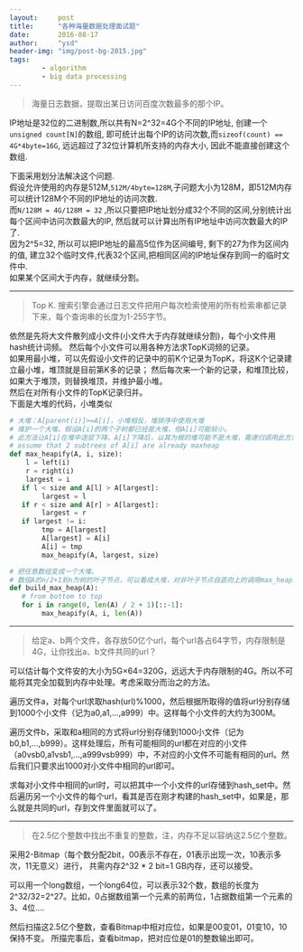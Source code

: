 ```yaml
---
layout:     post
title:      "各种海量数据处理面试题"
date:       2016-08-17
author:     "ysd"
header-img: "img/post-bg-2015.jpg"
tags:      
        - algorithm
        - big data processing
---
```


>海量日志数据，提取出某日访问百度次数最多的那个IP。

IP地址是32位的二进制数,所以共有N=2^32=4G个不同的IP地址, 创建一个`unsigned count[N]`的数组,
即可统计出每个IP的访问次数,而`sizeof(count) == 4G*4byte=16G`, 远远超过了32位计算机所支持的内存大小,
因此不能直接创建这个数组.
                        
下面采用划分法解决这个问题.                           
假设允许使用的内存是512M,`512M/4byte=128M`,子问题大小为128M，即512M内存可以统计128M个不同的IP地址的访问次数.                                
而`N/128M = 4G/128M = 32` ,所以只要把IP地址划分成32个不同的区间,分别统计出每个区间中访问次数最大的IP, 
然后就可以计算出所有IP地址中访问次数最大的IP了.                         
因为2^5=32, 所以可以把IP地址的最高5位作为区间编号, 剩下的27为作为区间内的值,
建立32个临时文件,代表32个区间,把相同区间的IP地址保存到同一的临时文件中.       
如果某个区间大于内存，就继续分割。

------------------------------------------------------------------

>Top K. 搜索引擎会通过日志文件把用户每次检索使用的所有检索串都记录下来，每个查询串的长度为1-255字节。

依然是先将大文件散列成小文件(小文件大于内存就继续分割)，每个小文件用hash统计词频。
然后每个小文件可以用各种方法求TopK词频的记录。        
如果用最小堆，可以先假设小文件的记录中的前K个记录为TopK，将这K个记录建立最小堆，堆顶就是目前第K多的记录；
然后每次来一个新的记录，和堆顶比较，如果大于堆顶，则替换堆顶，并维护最小堆。                  
然后在对所有小文件的TopK记录归并。                 
下面是大堆的代码，小堆类似

```python
# 大堆：A[parent(i)]>=A[i]，小堆相反，堆排序中使用大堆
# 维护一个大堆。假设A[i]的两个子树都已经是大堆，但A[i]可能较小。
# 此方法让A[i]在堆中逐层下降。A[i]下降后，以其为根的堆可能不是大堆，需递归调用此方法，复杂度lgn.
# assume that 2 subtrees of A[i] are already maxheap
def max_heapify(A, i, size):
    l = left(i)
    r = right(i)
    largest = i
   if l < size and A[l] > A[largest]:
        largest = l
   if r < size and A[r] > A[largest]:
        largest = r
   if largest != i:
        tmp = A[largest]
        A[largest] = A[i]
        A[i] = tmp
        max_heapify(A, largest, size)

# 把任意数组变成一个大堆。
# 数组A的n/2+1到n为树的叶子节点，可以看成大堆，对非叶子节点自底向上的调用max_heapify()。线性时间
def build_max_heap(A):
   # from bottom to top
   for i in range(0, len(A) / 2 + 1)[::-1]:
        max_heapify(A, i, len(A))
```

------------------------------------------------------------------

>给定a、b两个文件，各存放50亿个url，每个url各占64字节，内存限制是4G，让你找出a、b文件共同的url？

可以估计每个文件安的大小为5G×64=320G，远远大于内存限制的4G。所以不可能将其完全加载到内存中处理。考虑采取分而治之的方法。

遍历文件a，对每个url求取hash(url)%1000，然后根据所取得的值将url分别存储到1000个小文件（记为a0,a1,...,a999）中。这样每个小文件的大约为300M。

遍历文件b，采取和a相同的方式将url分别存储到1000小文件（记为b0,b1,...,b999）。这样处理后，所有可能相同的url都在对应的小文件（a0vsb0,a1vsb1,...,a999vsb999）中，不对应的小文件不可能有相同的url。然后我们只要求出1000对小文件中相同的url即可。

求每对小文件中相同的url时，可以把其中一个小文件的url存储到hash_set中。然后遍历另一个小文件的每个url，看其是否在刚才构建的hash_set中，如果是，那么就是共同的url，存到文件里面就可以了。


------------------------------------------------------------------

>在2.5亿个整数中找出不重复的整数，注，内存不足以容纳这2.5亿个整数。

采用2-Bitmap（每个数分配2bit，00表示不存在，01表示出现一次，10表示多次，11无意义）进行，
共需内存2^32 * 2 bit=1 GB内存，还可以接受。

可以用一个long数组，一个long64位，可以表示32个数，数组的长度为2^32/32=2^27。比如，0占据数组第一个元素的前两位，1占据数组第一个元素的3、4位....

然后扫描这2.5亿个整数，查看Bitmap中相对应位，如果是00变01，01变10，10保持不变。
所描完事后，查看bitmap，把对应位是01的整数输出即可。